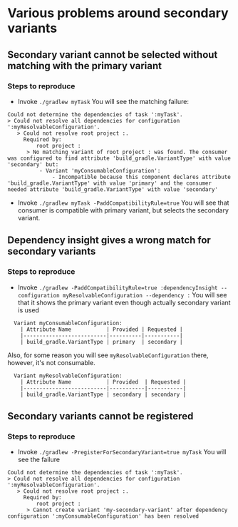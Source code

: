 # Various problems around secondary variants

## Secondary variant cannot be selected without matching with the primary variant

### Steps to reproduce

* Invoke `./gradlew myTask`
You will see the matching failure:
```
Could not determine the dependencies of task ':myTask'.
> Could not resolve all dependencies for configuration ':myResolvableConfiguration'.
   > Could not resolve root project :.
     Required by:
         root project :
      > No matching variant of root project : was found. The consumer was configured to find attribute 'build_gradle.VariantType' with value 'secondary' but:
          - Variant 'myConsumableConfiguration':
              - Incompatible because this component declares attribute 'build_gradle.VariantType' with value 'primary' and the consumer needed attribute 'build_gradle.VariantType' with value 'secondary'
```
* Invoke `./gradlew myTask -PaddCompatibilityRule=true`
You will see that consumer is compatible with primary variant, but selects the secondary variant.

## Dependency insight gives a wrong match for secondary variants

### Steps to reproduce

* Invoke `./gradlew -PaddCompatibilityRule=true :dependencyInsight --configuration myResolvableConfiguration --dependency :`
You will see that it shows the primary variant even though actually secondary variant is used 
```
  Variant myConsumableConfiguration:
    | Attribute Name           | Provided | Requested |
    |--------------------------|----------|-----------|
    | build_gradle.VariantType | primary  | secondary |
```

Also, for some reason you will see `myResolvableConfiguration` there, however, it's not consumable. 
```
  Variant myResolvableConfiguration:
    | Attribute Name           | Provided  | Requested |
    |--------------------------|-----------|-----------|
    | build_gradle.VariantType | secondary | secondary |
```

## Secondary variants cannot be registered

### Steps to reproduce

* Invoke `./gradlew -PregisterForSecondaryVariant=true myTask`
You will see the failure
```
Could not determine the dependencies of task ':myTask'.
> Could not resolve all dependencies for configuration ':myResolvableConfiguration'.
   > Could not resolve root project :.
     Required by:
         root project :
      > Cannot create variant 'my-secondary-variant' after dependency configuration ':myConsumableConfiguration' has been resolved
```